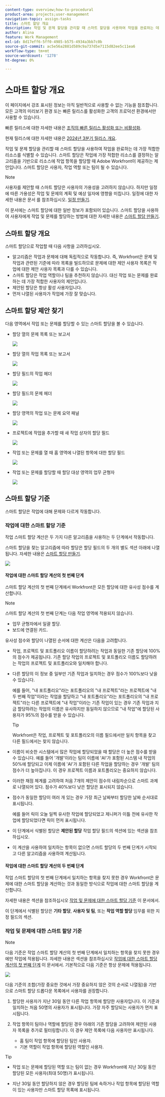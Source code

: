 ```yaml
---
content-type: overview;how-to-procedural
product-area: projects;user-management
navigation-topic: assign-tasks
title: 스마트 할당 개요
description: 작업 및 문제 할당을 관리할 때 스마트 할당을 사용하여 작업을 완료하는 데 가장 적합한 사용자를 식별할 수 있습니다. 스마트 할당은 작업에 가장 적합한 리소스를 결정하는 알고리즘을 기반으로 리소스에 작업 항목을 할당할 때 Adobe Workfront이 제공하는 제안입니다.
author: Alina
feature: Work Management
exl-id: 8d17eff6-5ff0-4985-b575-4934a3bb7c0b
source-git-commit: ac5e56a2881d589c9a737d5e7115d82ee5c11ea6
workflow-type: tm+mt
source-wordcount: '1278'
ht-degree: 0%

---
```


# 스마트 할당 개요

<span class="preview">이 페이지에서 강조 표시된 정보는 아직 일반적으로 사용할 수 없는 기능을 참조합니다. 모든 고객의 미리보기 환경 또는 빠른 릴리스를 활성화한 고객의 프로덕션 환경에서만 사용할 수 있습니다.</span>

<span class="preview">빠른 릴리스에 대한 자세한 내용은 [조직의 빠른 릴리스 활성화 또는 비활성화](/help/quicksilver/administration-and-setup/set-up-workfront/configure-system-defaults/enable-fast-release-process.md).</span>

<span class="preview">현재 릴리스에 대한 자세한 내용은 [2024년 3분기 릴리스 개요](/help/quicksilver/product-announcements/product-releases/24-q3-release-activity/24-q3-release-overview.md).</span>

작업 및 문제 할당을 관리할 때 스마트 할당을 사용하여 작업을 완료하는 데 가장 적합한 리소스를 식별할 수 있습니다. 스마트 할당은 작업에 가장 적합한 리소스를 결정하는 알고리즘을 기반으로 리소스에 작업 항목을 할당할 때 Adobe Workfront이 제공하는 제안입니다. 스마트 할당은 사용자, 작업 역할 또는 팀이 될 수 있습니다.

>[!NOTE]
>
>사용자를 제안할 때 스마트 할당은 사용자의 가용성을 고려하지 않습니다. 하지만 일정에 따른 가용성은 작업 및 문제의 계획 및 예상 일자에 영향을 미칩니다. 일정에 대한 자세한 내용은 문서 를 참조하십시오. [일정 만들기](../../../administration-and-setup/set-up-workfront/configure-timesheets-schedules/create-schedules.md).

이 문서에는 스마트 할당에 대한 일반 정보가 포함되어 있습니다. 스마트 할당을 사용하여 사용자에게 작업 및 문제를 할당하는 방법에 대한 자세한 내용은 [스마트 할당 만들기](../../../manage-work/tasks/assign-tasks/make-smart-assignments.md).

## 스마트 할당 개요

스마트 할당으로 작업할 때 다음 사항을 고려하십시오.

* 알고리즘은 작업과 문제에 대해 독립적으로 작동합니다. 즉, Workfront은 문제 및 작업과 관련된 기준에 따라 목록을 빌드하므로 문제에 대한 제안 사용자 목록은 작업에 대한 제안 사용자 목록과 다를 수 있습니다.
* 스마트 할당은 작업 역할이나 팀을 추천하지 않습니다. 대신 작업 또는 문제를 완료하는 데 가장 적합한 사용자의 제안입니다.
* 제안된 할당은 항상 활성 사용자입니다.
* 먼저 나열된 사용자가 작업에 가장 잘 맞습니다.

## 스마트 할당 제안 찾기

다음 영역에서 작업 또는 문제를 할당할 수 있는 스마트 할당을 볼 수 있습니다.

* 할당 열의 문제 목록 또는 보고서

  ![](assets/smart-assignments-issue-list.png)

* <span class="preview">할당 열의 작업 목록 또는 보고서 </span>

  <span class="preview">![](assets/smart-assignments-task-list.png)</span>

* <span class="preview">할당 필드의 작업 헤더</span>

  <span class="preview">![](assets/smart-assignments-task-header-nwe-350x302.png)</span>

* 할당 필드의 문제 헤더

  ![](assets/smart-assignments-issue-header.png)

* 할당 영역의 작업 또는 문제 요약 패널

  ![](assets/smart-assignments-summary-panel-nwe-350x332.png)

* <span class="preview">프로젝트에 작업을 추가할 때 새 작업 상자의 할당 필드</span>

  <span class="preview">![](assets/smart-assignments-new-task-modal.png)</span>

* 작업 또는 문제를 열 때 홈 영역에 나열된 항목에 대한 할당 필드

  <span class="preview">![](assets/smart-assignments-in-home-nwe-350x216.png)</span>

* 작업 또는 문제를 할당할 때 할당 대상 영역의 업무 균형자

  <span class="preview">![](assets/smart-assignments-workload-balancer-bulk-assignments.png)</span>


## 스마트 할당 기준

<div class="preview">

스마트 할당은 작업에 대해 문제와 다르게 작동합니다.

### 작업에 대한 스마트 할당 기준

작업 스마트 할당 계산은 두 가지 다른 알고리즘을 사용하는 두 단계에서 작동합니다.

스마트 할당을 찾는 알고리즘에 따라 할당은 할당 필드의 두 개의 별도 섹션 아래에 나열됩니다. 자세한 내용은 [스마트 할당 만들기](/help/quicksilver/manage-work/tasks/assign-tasks/make-smart-assignments.md).

![](assets/smart-assignments-task-list.png)

#### 작업에 대한 스마트 할당 계산의 첫 번째 단계

스마트 할당 계산의 첫 번째 단계에서 Workfront은 모든 할당에 대한 유사성 점수를 계산합니다.

>[!NOTE]
>
>스마트 할당 계산의 첫 번째 단계는 다음 작업 영역에 적용되지 않습니다.
>
>* 업무 균형자에서 일괄 할당.
>* 보드에 연결된 카드.


유사성 점수와 할당이 나열된 순서에 대한 계산은 다음을 고려합니다.

* 작업, 프로젝트 및 포트폴리오 이름이 할당하려는 작업과 동일한 기존 할당에 100%의 점수가 제공됩니다. 기존 할당 작업의 프로젝트 및 포트폴리오 이름도 할당하려는 작업의 프로젝트 및 포트폴리오와 일치해야 합니다.

* 다른 할당의 이 정보 중 일부만 기존 작업과 일치하는 경우 점수가 100%보다 낮을 수 있습니다.

  예를 들어, &quot;내 포트폴리오&quot;라는 포트폴리오의 &quot;내 프로젝트&quot;라는 프로젝트에 &quot;내 두 번째 작업&quot;이라는 작업을 할당하고 &quot;내 포트폴리오&quot;라는 포트폴리오의 &quot;내 프로젝트&quot;라는 다른 프로젝트에 &quot;내 작업&quot;이라는 기존 작업이 있는 경우 기존 작업과 지금 할당하려는 작업의 이름은 유사하지만 동일하지 않으므로 &quot;내 작업&quot;에 할당된 사용자가 95%의 점수를 받을 수 있습니다.

  >[!TIP]
  >
  >  Workfront은 작업, 프로젝트 및 포트폴리오의 이름 필드에서만 일치 항목을 찾고 다른 필드에서는 찾지 않습니다.

* 이름이 비슷한 시스템에서 많은 작업에 할당되었을 때 할당은 더 높은 점수를 받을 수 있습니다. 예를 들어 &#39;개발&#39;이라는 팀이 이름에 &#39;AI&#39;가 포함된 시스템 내 작업의 50%에 할당되고 이제 이름에 &#39;AI&#39;가 포함된 다른 작업을 할당하는 경우 &#39;개발&#39; 팀의 점수가 더 높아집니다. 이 경우 프로젝트 이름과 포트폴리오는 중요하지 않습니다.

* 이러한 채점 체계를 고려하여 처음 7개의 제안이 점수의 내림차순으로 스마트 과제로 나열되어 있다. 점수가 40%보다 낮은 할당은 표시되지 않습니다.

* 점수가 동일한 할당이 여러 개 있는 경우 가장 최근 날짜부터 할당한 날짜 순서대로 표시됩니다.

  예를 들어 릭이 오늘 일찍 유사한 작업에 할당되었고 제니퍼가 이틀 전에 유사한 작업에 할당되었다면 릭이 먼저 표시됩니다.

* 이 단계에서 식별된 할당은    **제안된 할당**  작업 할당 필드의 섹션에 있는 섹션을 참조하십시오.

* 이 계산을 사용하여 일치하는 항목이 없으면 스마트 할당의 두 번째 단계가 시작되고 다른 알고리즘을 사용하여 계산됩니다.

#### 작업에 대한 스마트 할당 계산의 두 번째 단계

작업 스마트 할당의 첫 번째 단계에서 일치하는 항목을 찾지 못한 경우 Workfront은 문제에 대한 스마트 할당을 계산하는 것과 동일한 방식으로 작업에 대한 스마트 할당을 계산합니다.

자세한 내용은 섹션을 참조하십시오 [작업 및 문제에 대한 스마트 할당 기준](#smart-assignments-criteria-for-tasks-and-issues) 이 문서에서.

이 단계에서 식별된 할당은   **기타 할당**, **사용자 및 팀**, 또는 **작업 역할 할당**  임무를 위한 지정 필드의 섹션.

### 작업 및 문제에 대한 스마트 할당 기준

</div>

>[!NOTE]
>
><span class="preview">다음 기준은 작업 스마트 할당 계산의 첫 번째 단계에서 일치하는 항목을 찾지 못한 경우에만 작업에 적용됩니다. 자세한 내용은 섹션을 참조하십시오 [작업에 대한 스마트 할당 계산의 첫 번째 단계](#first-phase-of-smart-assignment-calculation-for-tasks) 이 문서에서. 기본적으로 다음 기준은 항상 문제에 적용됩니다. </span>

<span class="preview">![](assets/smart-assignments-issue-header.png)</span>

다음 기준의 조합(가장 중요한 것에서 가장 중요하지 않은 것의 순서로 나열됨)을 기반으로 스마트 할당 드롭다운 목록에서 사용자를 권장합니다.

1. 할당한 사용자가 지난 30일 동안 다른 작업 항목에 할당한 사용자입니다. 이 기준과 일치하는 처음 50명의 사용자가 표시됩니다. 가장 자주 할당되는 사용자가 먼저 표시됩니다.

2. 작업 항목이 팀이나 역할에 할당된 경우 아래의 기존 할당을 고려하여 제안된 사용자 목록을 추가로 필터링합니다. 이 경우 제안 목록에 다음 사용자만 표시됩니다.

   * 홈 팀이 작업 항목에 할당된 팀인 사용자.
   * 기본 역할이 작업 항목에 할당된 역할인 사용자.

>[!TIP]
>
>* 작업 또는 문제에 할당된 역할 또는 팀이 없는 경우 Workfront에 지난 30일 동안 할당된 모든 사용자(최대 50명)가 표시됩니다.
>
>* 지난 30일 동안 할당하지 않은 경우 할당된 팀에 속하거나 작업 항목에 할당된 역할이 있는 사용자만 스마트 할당 목록에 표시됩니다.



<!--the commented out piece in the tip above was live before but I am not totally sure that smart assignments look at your team. I think they look JUST at the team/ role assigned to the work item; see this help site request for more info: https://experience.adobe.com/#/@adobeinternalworkfront/so:hub-Hub/workfront/issue/62fd222200037eb87572c5b6ad6bf53e/overview -->
<!--
<div data-mc-conditions="QuicksilverOrClassic.Draft mode">
<div>
<h3>Smart assignments criteria for the Production environment</h3>
<p>(NOTE: drafted,this was the case BEFORE we updated the logic in the WB - with the 21.4 release)</p>
</div>
<p>Smart assignments display on tasks and issues when the following conditions are met:</p>
<ul>
<li>The task or issue is subordinate to a parent task or issue that has a user, team, or job role currently assigned. </li>
</ul>
<p>Smart assignments display the top twenty recommendations based on a proprietary algorithm that uses your own team information.</p>
<p>Users are recommended in the smart assignments drop-down list based on a combination of the following criteria (listed in order from most important to least important):</p>
<ul>
<li>The user has the team assigned to the task or issue designated as their Home Team</li>
<li>The user is also assigned to the parent task</li>
<li>The user has the same primary job role as is currently assigned to the task or issue</li>
<li>The user has the team assigned to the parent task or issue designated as their Home Team</li>
<li>The user is associated with the same primary job role currently assigned to the parent task</li>
<li>The user is a member of the same team as the user who assigned the task or issue and the team is designated as their Home Team</li>
<li>The user is a member of the same Home Group as the user who is assigning the task or issue</li>
<li>The user has the same primary job role as the user who is assigning the task or issue.</li>
</ul>
</div>
-->

<!--
<div data-mc-conditions="QuicksilverOrClassic.Draft mode">
<h2>Make smart assignments</h2>
<p>(NOTE:&nbsp;this was moved to its own article: make-smart-assignments.) </p>
<p>Smart assignments are available in most locations where you can make assignments in Workfront.</p>
<p>You can use smart assignments on tasks and issues that have previously been assigned to a job role or a team.</p> <note type="note">
You must have a Plan or a Work license and have at least Contribute permissions to a task or an issue to be able to make assignments to the task or the issue. You must have the Make Assignments option enabled in your permission level to make assignments.
</note>
<p>To use smart assignments:</p>
<ol>
<li value="1">Navigate to an issue or a task and click one of the following fields to edit them: <br>
<ul>
<li><p data-mc-conditions="QuicksilverOrClassic.Quicksilver">The <strong>Assignments</strong> field in the task or issue header</p></li>
<li>The <strong>Assignments</strong> field of a task or issue list using in-line editing in a task or issue list. </li>
<li>The <strong>Assignee</strong> field after you have clicked <strong>Advanced</strong> from a task or an issue. </li>
</ul></li>
<li value="2"> <p>Place your cursor in the assignment field, and wait for two seconds, then the <strong>Suggestions</strong> list is displayed.</p> <p>Users displayed in this list are the smart assignment suggestions for the task or the issue.<br></p> <p> <img src="assets/nwe-smart-assignment-suggestions-350x160.png" style="width: 350;height: 160;" data-mc-conditions="QuicksilverOrClassic.Quicksilver"> </p> </li>
<li value="3"> <p>Select the user in the recommendations list by clicking their name. </p> <p>If there are no suggestions, the suggestion list does not open.</p> </li>
<li value="4">(Optional) If you do not want to use one of the recommended users from the smart assignments list, start typing the name of the desired user and select the name when it appears in the list.</li>
<li value="5">Click <strong>Enter</strong> to make the assignment. </li>
</ol>
</div>
-->
